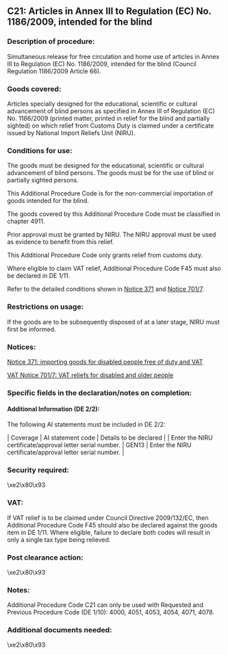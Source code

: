 C21: Articles in Annex III to Regulation (EC) No. 1186/2009, intended for the blind
-----------------------------------------------------------------------------------

### Description of procedure:

Simultaneous release for free circulation and home use of articles in Annex III to Regulation (EC) No. 1186/2009, intended for the blind (Council Regulation 1186/2009 Article 66).

### Goods covered:

Articles specially designed for the educational, scientific or cultural advancement of blind persons as specified in Annex III of Regulation (EC) No. 1186/2009 (printed matter, printed in relief for the blind and partially sighted) on which relief from Customs Duty is claimed under a certificate issued by National Import Reliefs Unit (NIRU).

### Conditions for use:

The goods must be designed for the educational, scientific or cultural advancement of blind persons. The goods must be for the use of blind or partially sighted persons.

This Additional Procedure Code is for the non-commercial importation of goods intended for the blind.

The goods covered by this Additional Procedure Code must be classified in chapter 4911.

Prior approval must be granted by NIRU. The NIRU approval must be used as evidence to benefit from this relief.

This Additional Procedure Code only grants relief from customs duty.

Where eligible to claim VAT relief, Additional Procedure Code F45 must also be declared in DE 1/11.

Refer to the detailed conditions shown in [Notice 371](https://www.gov.uk/government/publications/notice-371-importing-goods-for-disabled-people-free-of-duty-and-vat/notice-371-importing-goods-for-disabled-people-free-of-duty-and-vat) and [Notice 701/7](https://www.gov.uk/government/publications/vat-notice-7017-vat-reliefs-for-disabled-people/vat-notice-7017-vat-reliefs-for-disabled-and-older-people).

### Restrictions on usage:

If the goods are to be subsequently disposed of at a later stage, NIRU must first be informed.

### Notices:

[Notice 371: importing goods for disabled people free of duty and VAT](https://www.gov.uk/government/publications/notice-371-importing-goods-for-disabled-people-free-of-duty-and-vat/notice-371-importing-goods-for-disabled-people-free-of-duty-and-vat)

[VAT Notice 701/7: VAT reliefs for disabled and older people](https://www.gov.uk/government/publications/vat-notice-7017-vat-reliefs-for-disabled-people/vat-notice-7017-vat-reliefs-for-disabled-and-older-people)

### Specific fields in the declaration/notes on completion:

#### Additional Information (DE 2/2):

The following AI statements must be included in DE 2/2:



  |  Coverage |  AI statement code |  Details to be declared | 
   |  Enter the NIRU certificate/approval letter serial number. |  GEN13 |  Enter the NIRU certificate/approval letter serial number. | 
 
### Security required:

\xe2\x80\x93

### VAT:

If VAT relief is to be claimed under Council Directive 2009/132/EC, then Additional Procedure Code F45 should also be declared against the goods item in DE 1/11. Where eligible, failure to declare both codes will result in only a single tax type being relieved.

### Post clearance action:

\xe2\x80\x93

### Notes:

Additional Procedure Code C21 can only be used with Requested and Previous Procedure Code (DE 1/10): 4000, 4051, 4053, 4054, 4071, 4078.

### Additional documents needed:

\xe2\x80\x93


